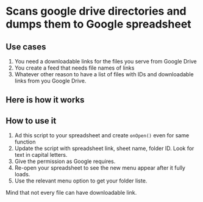 # Scans google drive directories and dumps them to Google spreadsheet

## Use cases

1. You need a downloadable links for the files you serve from Google Drive
2. You create a feed that needs file names of links
3. Whatever other reason to have a list of files with IDs and downloadable links from you Google Drive.

## Here is how it works

## How to use it

1. Ad this script to your spreadsheet and create `onOpen()` even for same function
2. Update the script with spreadsheet link, sheet name, folder ID. Look for text in capital letters.
3. Give the permission as Google requires.
4. Re-open your spreadsheet to see the new menu appear after it fully loads.
5. Use the relevant menu option to get your folder liste.

Mind that not every file can have downloadable link.
